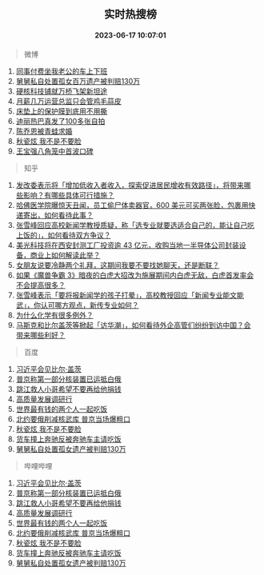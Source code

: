 <div align="center"><h2>实时热搜榜</h2><h4>2023-06-17 10:07:01</h4></div>

> 微博  

1. [同事付费坐我老公的车上下班](https://s.weibo.com/weibo?q=%23%E5%90%8C%E4%BA%8B%E4%BB%98%E8%B4%B9%E5%9D%90%E6%88%91%E8%80%81%E5%85%AC%E7%9A%84%E8%BD%A6%E4%B8%8A%E4%B8%8B%E7%8F%AD%23&t=31&band_rank=1&Refer=top)<br />
2. [舅舅私自处置孤女百万遗产被判赔130万](https://s.weibo.com/weibo?q=%23%E8%88%85%E8%88%85%E7%A7%81%E8%87%AA%E5%A4%84%E7%BD%AE%E5%AD%A4%E5%A5%B3%E7%99%BE%E4%B8%87%E9%81%97%E4%BA%A7%E8%A2%AB%E5%88%A4%E8%B5%94130%E4%B8%87%23&t=31&band_rank=2&Refer=top)<br />
3. [硬核科技铺就万桥飞架新坦途](https://s.weibo.com/weibo?q=%23%E7%A1%AC%E6%A0%B8%E7%A7%91%E6%8A%80%E9%93%BA%E5%B0%B1%E4%B8%87%E6%A1%A5%E9%A3%9E%E6%9E%B6%E6%96%B0%E5%9D%A6%E9%80%94%23&t=31&band_rank=3&Refer=top)<br />
4. [月薪几万运营总监只会管鸡毛蒜皮](https://s.weibo.com/weibo?q=%23%E6%9C%88%E8%96%AA%E5%87%A0%E4%B8%87%E8%BF%90%E8%90%A5%E6%80%BB%E7%9B%91%E5%8F%AA%E4%BC%9A%E7%AE%A1%E9%B8%A1%E6%AF%9B%E8%92%9C%E7%9A%AE%23&t=31&band_rank=4&Refer=top)<br />
5. [床垫上的保护膜到底用不用撕](https://s.weibo.com/weibo?q=%23%E5%BA%8A%E5%9E%AB%E4%B8%8A%E7%9A%84%E4%BF%9D%E6%8A%A4%E8%86%9C%E5%88%B0%E5%BA%95%E7%94%A8%E4%B8%8D%E7%94%A8%E6%92%95%23&t=31&band_rank=5&Refer=top)<br />
6. [迪丽热巴真发了100多张自拍](https://s.weibo.com/weibo?q=%23%E8%BF%AA%E4%B8%BD%E7%83%AD%E5%B7%B4%E7%9C%9F%E5%8F%91%E4%BA%86100%E5%A4%9A%E5%BC%A0%E8%87%AA%E6%8B%8D%23&t=31&band_rank=6&Refer=top)<br />
7. [陈乔恩被青蛙求婚](https://s.weibo.com/weibo?q=%23%E9%99%88%E4%B9%94%E6%81%A9%E8%A2%AB%E9%9D%92%E8%9B%99%E6%B1%82%E5%A9%9A%23&t=31&band_rank=7&Refer=top)<br />
8. [秋瓷炫 我不是不要脸](https://s.weibo.com/weibo?q=%E7%A7%8B%E7%93%B7%E7%82%AB%20%E6%88%91%E4%B8%8D%E6%98%AF%E4%B8%8D%E8%A6%81%E8%84%B8&t=31&band_rank=8&Refer=top)<br />
9. [王宝强八角笼中首波口碑](https://s.weibo.com/weibo?q=%23%E7%8E%8B%E5%AE%9D%E5%BC%BA%E5%85%AB%E8%A7%92%E7%AC%BC%E4%B8%AD%E9%A6%96%E6%B3%A2%E5%8F%A3%E7%A2%91%23&t=31&band_rank=9&Refer=top)<br />

> 知乎  

1. [发改委表示将「增加低收入者收入，探索促进居民增收有效路径」，将带来哪些影响？有哪些具体可行措施？](https://www.zhihu.com/question/606939579)<br />
2. [哈佛医学院曝惊天丑闻，员工偷尸体卖器官，600 美元可买两张脸，包裹用快递寄出，如何看待此事？](https://www.zhihu.com/question/606917409)<br />
3. [张雪峰回应高校新闻学教授质疑，称「选专业就要选适合自己的，能让自己吃上饭的」，如何看待双方争议？](https://www.zhihu.com/question/606983081)<br />
4. [美光科技将在西安封测工厂投资逾 43 亿元，收购当地一半导体公司封装设备，商业上如何解读此举？](https://www.zhihu.com/question/607000886)<br />
5. [女朋友说要冷静两个礼拜，这期间我要不要找她聊天，还是断联？](https://www.zhihu.com/question/606352502)<br />
6. [如果《魔兽争霸 3》暗夜的白虎大招改为施展期间内白虎无敌，白虎首发率会不会提高很多？](https://www.zhihu.com/question/606640534)<br />
7. [张雪峰表示「要将报新闻学的孩子打晕」，高校教授回应「新闻专业能文能武」，你认可哪方观点，新传专业如何？](https://www.zhihu.com/question/606948855)<br />
8. [为什么化学有很多例外？](https://www.zhihu.com/question/606580471)<br />
9. [马斯克和比尔盖茨等掀起「访华潮」，如何看待外企高管们纷纷到访中国？会带来哪些利好？](https://www.zhihu.com/question/606763754)<br />

> 百度  

1. [习近平会见比尔·盖茨](https://www.baidu.com/s?wd=%E4%B9%A0%E8%BF%91%E5%B9%B3%E4%BC%9A%E8%A7%81%E6%AF%94%E5%B0%94%C2%B7%E7%9B%96%E8%8C%A8&sa=fyb_news&rsv_dl=fyb_news)<br />
2. [普京称第一部分核装置已运抵白俄](https://www.baidu.com/s?wd=%E6%99%AE%E4%BA%AC%E7%A7%B0%E7%AC%AC%E4%B8%80%E9%83%A8%E5%88%86%E6%A0%B8%E8%A3%85%E7%BD%AE%E5%B7%B2%E8%BF%90%E6%8A%B5%E7%99%BD%E4%BF%84&sa=fyb_news&rsv_dl=fyb_news)<br />
3. [跳江救人小哥希望不要再给他捐钱](https://www.baidu.com/s?wd=%E8%B7%B3%E6%B1%9F%E6%95%91%E4%BA%BA%E5%B0%8F%E5%93%A5%E5%B8%8C%E6%9C%9B%E4%B8%8D%E8%A6%81%E5%86%8D%E7%BB%99%E4%BB%96%E6%8D%90%E9%92%B1&sa=fyb_news&rsv_dl=fyb_news)<br />
4. [高质量发展调研行](https://www.baidu.com/s?wd=%E9%AB%98%E8%B4%A8%E9%87%8F%E5%8F%91%E5%B1%95%E8%B0%83%E7%A0%94%E8%A1%8C&sa=fyb_news&rsv_dl=fyb_news)<br />
5. [世界最有钱的两个人一起吃饭](https://www.baidu.com/s?wd=%E4%B8%96%E7%95%8C%E6%9C%80%E6%9C%89%E9%92%B1%E7%9A%84%E4%B8%A4%E4%B8%AA%E4%BA%BA%E4%B8%80%E8%B5%B7%E5%90%83%E9%A5%AD&sa=fyb_news&rsv_dl=fyb_news)<br />
6. [北约要俄削减核武库 普京当场爆粗口](https://www.baidu.com/s?wd=%E5%8C%97%E7%BA%A6%E8%A6%81%E4%BF%84%E5%89%8A%E5%87%8F%E6%A0%B8%E6%AD%A6%E5%BA%93+%E6%99%AE%E4%BA%AC%E5%BD%93%E5%9C%BA%E7%88%86%E7%B2%97%E5%8F%A3&sa=fyb_news&rsv_dl=fyb_news)<br />
7. [秋瓷炫 我不是不要脸](https://www.baidu.com/s?wd=%E7%A7%8B%E7%93%B7%E7%82%AB+%E6%88%91%E4%B8%8D%E6%98%AF%E4%B8%8D%E8%A6%81%E8%84%B8&sa=fyb_news&rsv_dl=fyb_news)<br />
8. [货车撞上奔驰反被奔驰车主请吃饭](https://www.baidu.com/s?wd=%E8%B4%A7%E8%BD%A6%E6%92%9E%E4%B8%8A%E5%A5%94%E9%A9%B0%E5%8F%8D%E8%A2%AB%E5%A5%94%E9%A9%B0%E8%BD%A6%E4%B8%BB%E8%AF%B7%E5%90%83%E9%A5%AD&sa=fyb_news&rsv_dl=fyb_news)<br />
9. [舅舅私自处置孤女遗产被判赔130万](https://www.baidu.com/s?wd=%E8%88%85%E8%88%85%E7%A7%81%E8%87%AA%E5%A4%84%E7%BD%AE%E5%AD%A4%E5%A5%B3%E9%81%97%E4%BA%A7%E8%A2%AB%E5%88%A4%E8%B5%94130%E4%B8%87&sa=fyb_news&rsv_dl=fyb_news)<br />

> 哔哩哔哩  

1. [习近平会见比尔·盖茨](https://www.baidu.com/s?wd=%E4%B9%A0%E8%BF%91%E5%B9%B3%E4%BC%9A%E8%A7%81%E6%AF%94%E5%B0%94%C2%B7%E7%9B%96%E8%8C%A8&sa=fyb_news&rsv_dl=fyb_news)<br />
2. [普京称第一部分核装置已运抵白俄](https://www.baidu.com/s?wd=%E6%99%AE%E4%BA%AC%E7%A7%B0%E7%AC%AC%E4%B8%80%E9%83%A8%E5%88%86%E6%A0%B8%E8%A3%85%E7%BD%AE%E5%B7%B2%E8%BF%90%E6%8A%B5%E7%99%BD%E4%BF%84&sa=fyb_news&rsv_dl=fyb_news)<br />
3. [跳江救人小哥希望不要再给他捐钱](https://www.baidu.com/s?wd=%E8%B7%B3%E6%B1%9F%E6%95%91%E4%BA%BA%E5%B0%8F%E5%93%A5%E5%B8%8C%E6%9C%9B%E4%B8%8D%E8%A6%81%E5%86%8D%E7%BB%99%E4%BB%96%E6%8D%90%E9%92%B1&sa=fyb_news&rsv_dl=fyb_news)<br />
4. [高质量发展调研行](https://www.baidu.com/s?wd=%E9%AB%98%E8%B4%A8%E9%87%8F%E5%8F%91%E5%B1%95%E8%B0%83%E7%A0%94%E8%A1%8C&sa=fyb_news&rsv_dl=fyb_news)<br />
5. [世界最有钱的两个人一起吃饭](https://www.baidu.com/s?wd=%E4%B8%96%E7%95%8C%E6%9C%80%E6%9C%89%E9%92%B1%E7%9A%84%E4%B8%A4%E4%B8%AA%E4%BA%BA%E4%B8%80%E8%B5%B7%E5%90%83%E9%A5%AD&sa=fyb_news&rsv_dl=fyb_news)<br />
6. [北约要俄削减核武库 普京当场爆粗口](https://www.baidu.com/s?wd=%E5%8C%97%E7%BA%A6%E8%A6%81%E4%BF%84%E5%89%8A%E5%87%8F%E6%A0%B8%E6%AD%A6%E5%BA%93+%E6%99%AE%E4%BA%AC%E5%BD%93%E5%9C%BA%E7%88%86%E7%B2%97%E5%8F%A3&sa=fyb_news&rsv_dl=fyb_news)<br />
7. [秋瓷炫 我不是不要脸](https://www.baidu.com/s?wd=%E7%A7%8B%E7%93%B7%E7%82%AB+%E6%88%91%E4%B8%8D%E6%98%AF%E4%B8%8D%E8%A6%81%E8%84%B8&sa=fyb_news&rsv_dl=fyb_news)<br />
8. [货车撞上奔驰反被奔驰车主请吃饭](https://www.baidu.com/s?wd=%E8%B4%A7%E8%BD%A6%E6%92%9E%E4%B8%8A%E5%A5%94%E9%A9%B0%E5%8F%8D%E8%A2%AB%E5%A5%94%E9%A9%B0%E8%BD%A6%E4%B8%BB%E8%AF%B7%E5%90%83%E9%A5%AD&sa=fyb_news&rsv_dl=fyb_news)<br />
9. [舅舅私自处置孤女遗产被判赔130万](https://www.baidu.com/s?wd=%E8%88%85%E8%88%85%E7%A7%81%E8%87%AA%E5%A4%84%E7%BD%AE%E5%AD%A4%E5%A5%B3%E9%81%97%E4%BA%A7%E8%A2%AB%E5%88%A4%E8%B5%94130%E4%B8%87&sa=fyb_news&rsv_dl=fyb_news)<br />

